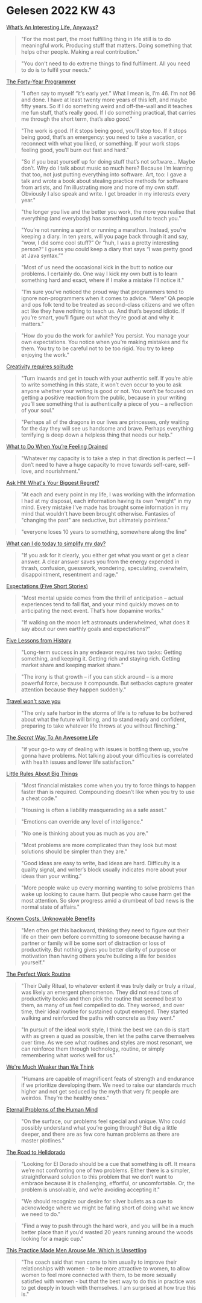 # Gelesen 2022 KW 43

[What’s An Interesting Life, Anyways?](https://medium.com/the-post-grad-survival-guide/whats-an-interesting-life-anyways-be99c4a9fedd)

> "For the most part, the most fulfilling thing in life still is to do meaningful work. Producing stuff that matters. Doing something that helps other people. Making a real contribution."

> "You don’t need to do extreme things to find fulfilment. All you need to do is to fulfil your needs."

[The Forty-Year Programmer](https://codefol.io/posts/the-forty-year-programmer/)

> "I often say to myself “it’s early yet.” What I mean is, I’m 46. I’m not 96 and done. I have at least twenty more years of this left, and maybe fifty years. So if I do something weird and off-the-wall and it teaches me fun stuff, that’s really good. If I do something practical, that carries me through the short term, that’s also good."

> "The work is good. If it stops being good, you’ll stop too. If it stops being good, that’s an emergency: you need to take a vacation, or reconnect with what you liked, or something. If your work stops feeling good, you’ll burn out fast and hard."

> "So if you beat yourself up for doing stuff that’s not software… Maybe don’t. Why do I talk about music so much here? Because I’m learning that too, not just putting everything into software. Art, too: I gave a talk and wrote a book about stealing practice methods for software from artists, and I’m illustrating more and more of my own stuff. Obviously I also speak and write. I get broader in my interests every year."

> "the longer you live and the better you work, the more you realise that everything (and everybody) has something useful to teach you."

> "You’re not running a sprint or running a marathon. Instead, you’re keeping a diary. In ten years, will you page back through it and say, “wow, I did some cool stuff?” Or “huh, I was a pretty interesting person?” I guess you could keep a diary that says “I was pretty good at Java syntax.”"

> "Most of us need the occasional kick in the butt to notice our problems. I certainly do. One way I kick my own butt is to learn something hard and exact, where if I make a mistake I’ll notice it."

> "I’m sure you’ve noticed the proud way that programmers tend to ignore non-programmers when it comes to advice. “Mere” QA people and ops folk tend to be treated as second-class citizens and we often act like they have nothing to teach us. And that’s beyond idiotic. If you’re smart, you’ll figure out what they’re good at and why it matters."

> "How do you do the work for awhile? You persist. You manage your own expectations. You notice when you’re making mistakes and fix them. You try to be careful not to be too rigid. You try to keep enjoying the work."

[Creativity requires solitude](https://dkb.show/post/creativity-requires-solitude)

> "Turn inwards and get in touch with your authentic self. If you’re able to write something in this state, it won’t even occur to you to ask anyone whether your writing is good or not. You won’t be focused on getting a positive reaction from the public, because in your writing you’ll see something that is authentically a piece of you – a reflection of your soul."

> "Perhaps all of the dragons in our lives are princesses, only waiting for the day they will see us handsome and brave. Perhaps everything terrifying is deep down a helpless thing that needs our help."

[What to Do When You’re Feeling Drained](https://zenhabits.net/drained/)

> "Whatever my capacity is to take a step in that direction is perfect — I don’t need to have a huge capacity to move towards self-care, self-love, and nourishment."

[Ask HN: What's Your Biggest Regret?](https://news.ycombinator.com/item?id=33118584)

> "At each and every point in my life, I was working with the information I had at my disposal, each information having its own "weight" in my mind. Every mistake I've made has brought some information in my mind that wouldn't have been brought otherwise. Fantasies of "changing the past" are seductive, but ultimately pointless."

> "everyone loses 10 years to something, somewhere along the line"

[What can I do today to simplify my day?](https://qr.ae/pvZaOA)

> "If you ask for it clearly, you either get what you want or get a clear answer. A clear answer saves you from the energy expended in thrash, confusion, guesswork, wondering, speculating, overwhelm, disappointment, resentment and rage."

[Expectations (Five Short Stories)](https://collabfund.com/blog/five-short-stories/)

> "Most mental upside comes from the thrill of anticipation – actual experiences tend to fall flat, and your mind quickly moves on to anticipating the next event. That’s how dopamine works."

> "If walking on the moon left astronauts underwhelmed, what does it say about our own earthly goals and expectations?"

[Five Lessons from History](https://collabfund.com/blog/five-lessons-from-history/)

> "Long-term success in any endeavor requires two tasks: Getting something, and keeping it. Getting rich and staying rich. Getting market share and keeping market share."

> "The irony is that growth – if you can stick around – is a more powerful force, because it compounds. But setbacks capture greater attention because they happen suddenly."

[Travel won't save you](https://dkb.show/post/seneca-on-travel)

> "The only safe harbor in the storms of life is to refuse to be bothered about what the future will bring, and to stand ready and confident, preparing to take whatever life throws at you without flinching."

[The *Secret* Way To An Awesome Life](https://bakadesuyo.com/2022/10/secrets/)

> "if your go-to way of dealing with issues is bottling them up, you’re gonna have problems. Not talking about your difficulties is correlated with health issues and lower life satisfaction."

[Little Rules About Big Things](https://collabfund.com/blog/little-rules-about-big-things/)

> "Most financial mistakes come when you try to force things to happen faster than is required. Compounding doesn’t like when you try to use a cheat code."

> "Housing is often a liability masquerading as a safe asset."

> "Emotions can override any level of intelligence."

> "No one is thinking about you as much as you are."

> "Most problems are more complicated than they look but most solutions should be simpler than they are."

> "Good ideas are easy to write, bad ideas are hard. Difficulty is a quality signal, and writer’s block usually indicates more about your ideas than your writing."

> "More people wake up every morning wanting to solve problems than wake up looking to cause harm. But people who cause harm get the most attention. So slow progress amid a drumbeat of bad news is the normal state of affairs."

[Known Costs, Unknowable Benefits](https://blog.nateliason.com/p/known-costs-unknowable-benefits)

> "Men often get this backward, thinking they need to figure out their life on their own before committing to someone because having a partner or family will be some sort of distraction or loss of productivity. But nothing gives you better clarity of purpose or motivation than having others you’re building a life for besides yourself."

[The Perfect Work Routine](https://blog.nateliason.com/p/perfect-work-routine)

> "Their Daily Ritual, to whatever extent it was truly daily or truly a ritual, was likely an emergent phenomenon. They did not read tons of productivity books and then pick the routine that seemed best to them, as many of us feel compelled to do. They worked, and over time, their ideal routine for sustained output emerged. They started walking and reinforced the paths with concrete as they went."

> "In pursuit of the ideal work style, I think the best we can do is start with as green a quad as possible, then let the paths carve themselves over time. As we see what routines and styles are most resonant, we can reinforce them through technology, routine, or simply remembering what works well for us."

[We're Much Weaker than We Think](https://blog.nateliason.com/p/weaker)

> "Humans are capable of magnificent feats of strength and endurance if we prioritize developing them. We need to raise our standards much higher and not get seduced by the myth that very fit people are weirdos. They’re the healthy ones."

[Eternal Problems of the Human Mind](https://blog.nateliason.com/p/eternal-problems)

> "On the surface, our problems feel special and unique. Who could possibly understand what you’re going through? But dig a little deeper, and there are as few core human problems as there are master plotlines."

[The Road to Helldorado](https://blog.nateliason.com/p/helldorado)

> "Looking for El Dorado should be a cue that something is off. It means we’re not confronting one of two problems. Either there is a simpler, straightforward solution to this problem that we don’t want to embrace because it is challenging, effortful, or uncomfortable. Or, the problem is unsolvable, and we’re avoiding accepting it."

> "We should recognize our desire for silver bullets as a cue to acknowledge where we might be falling short of doing what we know we need to do."

> "Find a way to push through the hard work, and you will be in a much better place than if you’d wasted 20 years running around the woods looking for a magic cup."

[This Practice Made Men Arouse Me, Which Is Unsettling](https://aella.substack.com/p/this-practice-made-men-arouse-me)

> "The coach said that men came to him usually to improve their relationships with women - to be more attractive to women, to allow women to feel more connected with them, to be more sexually satisfied with women - but that the best way to do this in practice was to get deeply in touch with themselves. I am surprised at how true this is."